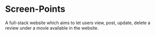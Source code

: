 # Screen-Points
A full-stack website which aims to let users view, post, update, delete a review under a movie available in the website.
